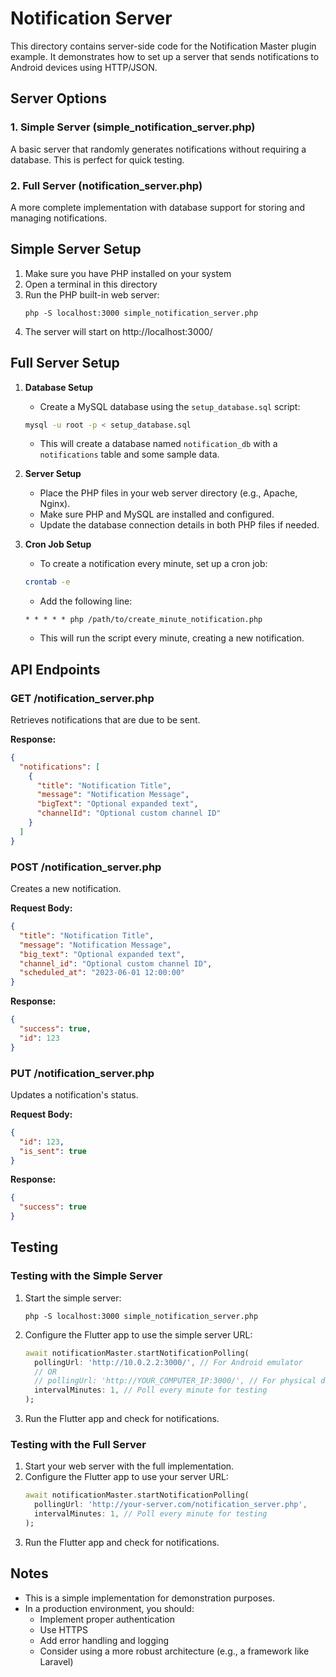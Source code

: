 # Notification Server

This directory contains server-side code for the Notification Master plugin example. It demonstrates how to set up a server that sends notifications to Android devices using HTTP/JSON.

## Server Options

### 1. Simple Server (simple_notification_server.php)
A basic server that randomly generates notifications without requiring a database. This is perfect for quick testing.

### 2. Full Server (notification_server.php)
A more complete implementation with database support for storing and managing notifications.

## Simple Server Setup

1. Make sure you have PHP installed on your system
2. Open a terminal in this directory
3. Run the PHP built-in web server:
   ```
   php -S localhost:3000 simple_notification_server.php
   ```
4. The server will start on http://localhost:3000/

## Full Server Setup

1. **Database Setup**
   - Create a MySQL database using the `setup_database.sql` script:
   ```bash
   mysql -u root -p < setup_database.sql
   ```
   - This will create a database named `notification_db` with a `notifications` table and some sample data.

2. **Server Setup**
   - Place the PHP files in your web server directory (e.g., Apache, Nginx).
   - Make sure PHP and MySQL are installed and configured.
   - Update the database connection details in both PHP files if needed.

3. **Cron Job Setup**
   - To create a notification every minute, set up a cron job:
   ```bash
   crontab -e
   ```
   - Add the following line:
   ```
   * * * * * php /path/to/create_minute_notification.php
   ```
   - This will run the script every minute, creating a new notification.

## API Endpoints

### GET /notification_server.php
Retrieves notifications that are due to be sent.

**Response:**
```json
{
  "notifications": [
    {
      "title": "Notification Title",
      "message": "Notification Message",
      "bigText": "Optional expanded text",
      "channelId": "Optional custom channel ID"
    }
  ]
}
```

### POST /notification_server.php
Creates a new notification.

**Request Body:**
```json
{
  "title": "Notification Title",
  "message": "Notification Message",
  "big_text": "Optional expanded text",
  "channel_id": "Optional custom channel ID",
  "scheduled_at": "2023-06-01 12:00:00"
}
```

**Response:**
```json
{
  "success": true,
  "id": 123
}
```

### PUT /notification_server.php
Updates a notification's status.

**Request Body:**
```json
{
  "id": 123,
  "is_sent": true
}
```

**Response:**
```json
{
  "success": true
}
```

## Testing

### Testing with the Simple Server
1. Start the simple server:
   ```
   php -S localhost:3000 simple_notification_server.php
   ```
2. Configure the Flutter app to use the simple server URL:
   ```dart
   await notificationMaster.startNotificationPolling(
     pollingUrl: 'http://10.0.2.2:3000/', // For Android emulator
     // OR
     // pollingUrl: 'http://YOUR_COMPUTER_IP:3000/', // For physical device
     intervalMinutes: 1, // Poll every minute for testing
   );
   ```
3. Run the Flutter app and check for notifications.

### Testing with the Full Server
1. Start your web server with the full implementation.
2. Configure the Flutter app to use your server URL:
   ```dart
   await notificationMaster.startNotificationPolling(
     pollingUrl: 'http://your-server.com/notification_server.php',
     intervalMinutes: 1, // Poll every minute for testing
   );
   ```
3. Run the Flutter app and check for notifications.

## Notes

- This is a simple implementation for demonstration purposes.
- In a production environment, you should:
  - Implement proper authentication
  - Use HTTPS
  - Add error handling and logging
  - Consider using a more robust architecture (e.g., a framework like Laravel)
